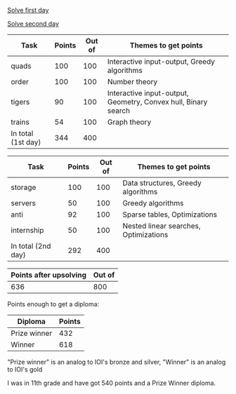 [Solve first day](https://contest.yandex.ru/roiarchive/contest/4273/enter/)

[Solve second day](https://contest.yandex.ru/roiarchive/contest/4284/enter/)

Task | Points | Out of | Themes to get points
--- | --- | --- | ---
quads | 100 | 100 | Interactive input-output, Greedy algorithms
order | 100 | 100 | Number theory
tigers | 90 | 100 | Interactive input-output, Geometry, Convex hull, Binary search
trains | 54 | 100 | Graph theory
In total (1st day) | 344 | 400

Task | Points | Out of | Themes to get points
--- | --- | --- | ---
storage | 100 | 100 | Data structures, Greedy algorithms
servers | 50 | 100 | Greedy algorithms
anti | 92 | 100 | Sparse tables, Optimizations
internship | 50 | 100 | Nested linear searches, Optimizations
In total (2nd day) | 292 | 400

Points after upsolving | Out of
--- | ---
636 | 800

Points enough to get a diploma:

Diploma | Points
--- | ---
Prize winner | 432
Winner | 618

"Prize winner" is an analog to IOI's bronze and silver, "Winner" is an analog to IOI's gold

I was in 11th grade and have got 540 points and a Prize Winner diploma.
